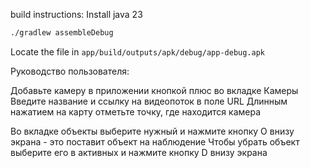 build instructions:
Install java 23
```bash
./gradlew assembleDebug
```

Locate the file in `app/build/outputs/apk/debug/app-debug.apk`


Руководство пользователя:

Добавьте камеру в приложении кнопкой плюс во вкладке Камеры 
Введите название и ссылку на видеопоток в поле URL
Длинным нажатием на карту отметьте точку, где находится камера 

Во вкладке объекты выберите нужный и нажмите кнопку O внизу экрана - это поставит объект на наблюдение
Чтобы убрать объект выберите его в активных и нажмите кнопку D внизу экрана

